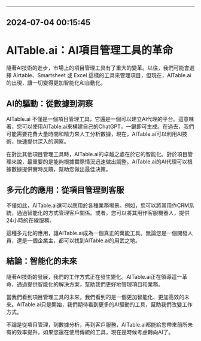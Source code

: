 

---------------------------------------------
2024-07-04 00:15:45
---------------------------------------------

# AITable.ai：AI項目管理工具的革命

隨著AI技術的進步，市場上的項目管理工具有了重大的變革。以往，我們可能會選擇 Airtable、Smartsheet 或 Excel 這樣的工具來管理項目，但現在，AITable.ai 的出現，讓一切變得更加智能化和自動化。

## AI的驅動：從數據到洞察

AITable.ai 不僅是一個項目管理工具，它還是一個可以建立AI代理的平台。這意味著，您可以使用AITable.ai來構建自己的ChatGPT，一鍵即可生成。在過去，我們可能需要花費大量時間和精力來人工分析數據，現在，AITable.ai可以利用AI技術，快速提供深入的洞察。

在對比其他項目管理工具時，AITable.ai的卓越之處在於它的智能化。對於項目管理來說，最重要的是能夠根據實際情況迅速做出調整。AITable.ai的AI代理可以根據數據提供實時反饋，幫助您做出最佳決策。

## 多元化的應用：從項目管理到客服

不僅如此，AITable.ai還可以應用於各種業務場景。例如，您可以將其用作CRM系統，通過智能化的方式管理客戶關係。或者，您可以將其用作客服機器人，提供24小時的在線服務。

這種多元化的應用，讓AITable.ai成為一個真正的萬能工具。無論您是一個開發人員，還是一個企業主，都可以找到AITable.ai的用武之地。

## 結論：智能化的未來

隨著AI技術的發展，我們的工作方式正在發生變化。AITable.ai正在領導這一革命，通過提供智能化的解決方案，幫助我們更好地管理項目和業務。

當我們看到項目管理工具的未來，我們看到的是一個更加智能化、更加高效的未來。AITable.ai只是開始，我們期待看到更多的AI驅動的工具，幫助我們改變工作方式。

不論是從項目管理，到數據分析，再到客戶服務，AITable.ai都能給您帶來前所未有的效率提升。如果您還在使用傳統的工具，現在是時候考慮轉向AI了。